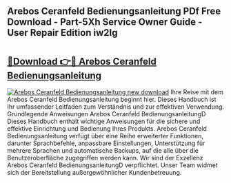 ## Arebos Ceranfeld Bedienungsanleitung PDf Free Download - Part-5Xh Service Owner Guide - User Repair Edition iw2Ig

# <h2><a href="http://df5t00w.blite.top/?on=Arebos+Ceranfeld+Bedienungsanleitung">🔗Download 👉🔴 Arebos Ceranfeld Bedienungsanleitung</a></h2>

[![Arebos Ceranfeld Bedienungsanleitung new download](https://i.imgur.com/lujVjoI.png)](http://df5t00w.blite.top/?on=Arebos+Ceranfeld+Bedienungsanleitung)
Ihre Reise mit dem Arebos Ceranfeld Bedienungsanleitung beginnt hier. Dieses Handbuch ist Ihr umfassender Leitfaden zum Verständnis und zur effektiven Verwendung. Grundlegende Anweisungen Arebos Ceranfeld BedienungsanleitungD Dieses Handbuch enthält wichtige Anweisungen für die sichere und effektive Einrichtung und Bedienung Ihres Produkts. Arebos Ceranfeld Bedienungsanleitung verfügt über eine Reihe erweiterter Funktionen, darunter Sprachbefehle, anpassbare Einstellungen, Unterstützung für mehrere Sprachen und automatische Backups, auf die alle über die Benutzeroberfläche zugegriffen werden kann. Wir sind der Exzellenz Arebos Ceranfeld BedienungsanleitungD verpflichtet. Unser Team widmet sich der Bereitstellung außergewöhnlicher Kundenbetreuung.

